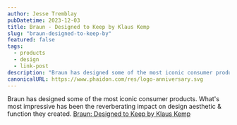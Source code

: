 ```yaml
---
author: Jesse Tremblay
pubDatetime: 2023-12-03
title: Braun - Designed to Keep by Klaus Kemp
slug: "braun-designed-to-keep-by"
featured: false
tags:
  - products
  - design
  - link-post
description: "Braun has designed some of the most iconic consumer products. What's most impressive has been the reverberating impact on design aesthetic & function they created."
canonicalURL: https://www.phaidon.com/res/logo-anniversary.svg
---
```


Braun has designed some of the most iconic consumer products. What's most impressive has been the reverberating impact on design aesthetic & function they created.
[Braun: Designed to Keep by Klaus Kemp](https://www.phaidon.com/store/design/braun-designed-to-keep-9781838663896/)
